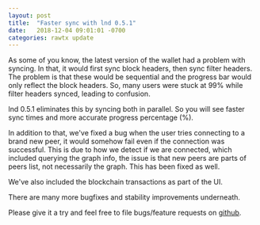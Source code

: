 ```yaml
---
layout: post
title:  "Faster sync with lnd 0.5.1"
date:   2018-12-04 09:01:01 -0700
categories: rawtx update
---
```

As some of you know, the latest version of the wallet had a problem with
syncing. In that, it would first sync block headers, then sync filter headers.
The problem is that these would be sequential and the progress bar would only
reflect the block headers. So, many users were stuck at 99% while filter headers
synced, leading to confusion.

lnd 0.5.1 eliminates this by syncing both in parallel. So you will see faster
sync times and more accurate progress percentage (%).

In addition to that, we've fixed a bug when the user tries connecting to a brand
new peer, it would somehow fail even if the connection was successful. This is
due to how we detect if we are connected, which included querying the graph
info, the issue is that new peers are parts of peers list, not necessarily the
graph. This has been fixed as well.

We've also included the blockchain transactions as part of the UI.

There are many more bugfixes and stability improvements underneath.

Please give it a try and feel free to file bugs/feature requests on
[github](https://github.com/rawtxapp/rawtxapp).